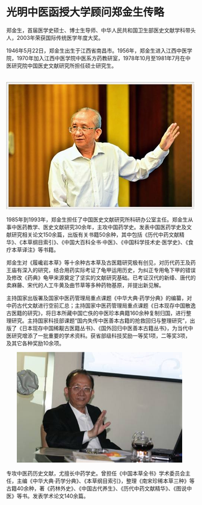 # 光明中医函授大学顾问郑金生传略

郑金生，首届医学史硕士、博士生导师、中华人民共和国卫生部医史文献学科带头人，2003年荣获国际传统医学年度大奖。

1946年5月22日，郑金生出生于江西省南昌市。1956年，郑金生进入江西中医学院，1970年加入江西中医学院中医系方药教研室，1978年10月至1981年7月在中医研究院中国医史文献研究所担任硕士研究生。

　　![img](img/2019072315374042f4cb.jpg)

1985年到1993年，郑金生担任了中国医史文献研究所科研办公室主任。郑金生从事中医药教学、医史文献研究30余年，主攻中国药学史。发表中国医药学史及文献研究相关论文150余篇，出版有关书籍50余种，其中包括《历代中药文献精华》、《本草纲目索引》、《中国大百科全书·中医》、《中国科学技术史·医学史》、《食疗本草译注》等书籍。

郑金生对《履巉岩本草》等十余种古本草及古医籍研究极有创见，对历代药王及药王庙有深入的研究，结合用药实际考证了龟甲运用历史，为纠正专用龟下甲的错误及修改《药典》龟甲来源奠定了坚实的文献研究基础。已考证汉代的新绛、唐代的卖麻藤、宋代的人工牛黄及曲节草等多种药物基原，并提出新见解。

主持国家出版署及国家中医药管理局重点课题《中华大典·药学分典》的编纂，对中药古代文献进行空前汇总；主持国家中医药管理局重点课题《日本现存中国散逸古医籍的研究》，将日本所藏中国亡佚的中医珍本典籍160余种复制归国，进行整理研究。主持国家科技部课题“国内失传中医善本古籍的抢救回归与整理研究”，出版了《日本现存中国稀觏古医籍丛书》、《国外回归中医善本古籍丛书》，为当代中医研究增添了一批重要的学术资料。获省部级科技奖励一等奖1项，二等奖3项，及其它各种奖励10余项。

　　![img](img/20190723153740548247.jpg)

专攻中医药历史文献，尤擅长中药学史。曾担任《中国本草全书》学术委员会主任，主编《中华大典·药学分典》、《本草纲目索引》，整理《南宋珍稀本草三种》等古籍40余种，著《药林外史》、《中国古代养生》、《历代中药文献精华》、《图说中医》等书。发表学术论文140余篇。